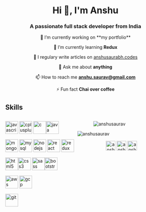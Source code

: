 <h1 align="center">Hi 👋, I'm Anshu</h1>
<h3 align="center">A passionate full stack developer from India</h3>
<div align="center">
 🔭 I’m currently working on **my portfolio**

🌱 I’m currently learning **Redux**

📝 I regulary write articles on [anshusaurabh.codes](anshusaurabh.codes)

💬 Ask me about **anything**

📫 How to reach me **anshu.saurav@gmail.com**

⚡ Fun fact **Chai over coffee**

</div>
<h2>Skills</h2>

<div >
<div style="float: left;width:45%;">
<p align="left"><img src="https://devicons.github.io/devicon/devicon.git/icons/javascript/javascript-original.svg" alt="javascript" width="40" height="40"/> <img src="https://devicons.github.io/devicon/devicon.git/icons/cplusplus/cplusplus-original.svg" alt="cplusplus" width="40" height="40"/>    <img src="https://devicons.github.io/devicon/devicon.git/icons/c/c-original.svg" alt="c" width="40" height="40" title="C"/><img src="https://devicons.github.io/devicon/devicon.git/icons/java/java-original-wordmark.svg" alt="java" width="40" height="40"/></p>

<p>
 <img src="https://devicons.github.io/devicon/devicon.git/icons/mongodb/mongodb-original-wordmark.svg" alt="mongodb" width="40" height="40"/> <img src="https://devicons.github.io/devicon/devicon.git/icons/mysql/mysql-original-wordmark.svg" alt="mysql" width="40" height="40"/> <img src="https://devicons.github.io/devicon/devicon.git/icons/nodejs/nodejs-original-wordmark.svg" alt="nodejs" width="40" height="40"/> <img src="https://devicons.github.io/devicon/devicon.git/icons/react/react-original-wordmark.svg" alt="react" width="40" height="40"/> <img src="https://devicons.github.io/devicon/devicon.git/icons/redux/redux-original.svg" alt="redux" width="40" height="40"/></p>

<p align="left"><img src="https://devicons.github.io/devicon/devicon.git/icons/html5/html5-original-wordmark.svg" alt="html5" width="40" height="40"/><img src="https://devicons.github.io/devicon/devicon.git/icons/css3/css3-original-wordmark.svg" alt="css3" width="40" height="40"/> <img src="https://devicons.github.io/devicon/devicon.git/icons/sass/sass-original.svg" alt="sass" width="40" height="40"/><img src="https://devicons.github.io/devicon/devicon.git/icons/bootstrap/bootstrap-plain.svg" alt="bootstrap" width="40" height="40"/> 
</p>
<p> <img src="https://devicons.github.io/devicon/devicon.git/icons/amazonwebservices/amazonwebservices-original-wordmark.svg" alt="aws" width="40" height="40"/> <img src="https://www.vectorlogo.zone/logos/google_cloud/google_cloud-icon.svg" alt="gcp" width="40" height="40"/>
</p>

<p><img src="https://www.vectorlogo.zone/logos/git-scm/git-scm-icon.svg" alt="git" width="40" height="40"/> </p>
</div>
<div style="float:right;width:45%">
<p align="left"><img align="center" src="https://github-readme-stats.vercel.app/api/top-langs/?username=anshusaurav&layout=compact&hide=html" alt="anshusaurav" /></p>
</div>
</div>
<p>&nbsp;<img align="center" src="https://github-readme-stats.vercel.app/api?username=anshusaurav&show_icons=true" alt="anshusaurav"  /></p>

<p align="center">
<a href="https://twitter.com/anshusaurav" target="blank"><img align="center" src="https://cdn.jsdelivr.net/npm/simple-icons@3.0.1/icons/twitter.svg" alt="anshusaurav" height="30" width="30" /></a>
<a href="https://instagram.com/anshusaurav" target="blank"><img align="center" src="https://cdn.jsdelivr.net/npm/simple-icons@3.0.1/icons/instagram.svg" alt="anshusaurav" height="30" width="30" /></a>
</a>
<a href="https://medium.com/anshusaurav" target="blank"><img align="center" src="https://cdn.jsdelivr.net/npm/simple-icons@3.0.1/icons/medium.svg" alt="anshusaurav" height="30" width="30" /></a>
</p>
